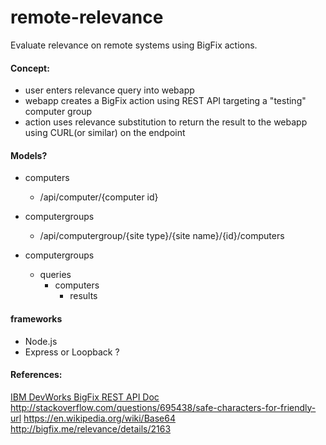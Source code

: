 # remote-relevance
Evaluate relevance on remote systems using BigFix actions.

#### Concept:

- user enters relevance query into webapp
- webapp creates a BigFix action using REST API targeting a "testing" computer group
- action uses relevance substitution to return the result to the webapp using CURL(or similar) on the endpoint

#### Models?

- computers
  - /api/computer/{computer id}
- computergroups
  - /api/computergroup/{site type}/{site name}/{id}/computers

- computergroups
  - queries
    - computers
      - results

#### frameworks

- Node.js
- Express or Loopback ?

#### References:

[ IBM DevWorks BigFix REST API Doc ](https://www.ibm.com/developerworks/community/wikis/home?lang=en#!/wiki/Tivoli+Endpoint+Manager/page/REST+API)
http://stackoverflow.com/questions/695438/safe-characters-for-friendly-url
https://en.wikipedia.org/wiki/Base64
http://bigfix.me/relevance/details/2163